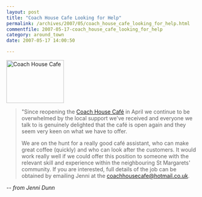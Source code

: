```yaml
---
layout: post
title: "Coach House Cafe Looking for Help"
permalink: /archives/2007/05/coach_house_cafe_looking_for_help.html
commentfile: 2007-05-17-coach_house_cafe_looking_for_help
category: around_town
date: 2007-05-17 14:00:50

---
```


<a href="/assets/images/2007/snipshot_e4nx7wev20e.jpg"><img src="/assets/images/2007/snipshot_e4nx7wev20e-thumb.jpg" width="150" height="112" alt="Coach House Cafe" class="photo right" /></a>

> "Since reopening the [Coach House Caf&eacute;](/directory/restaurant/200705170747) in April we continue to be overwhelmed by the local support we've received and everyone we talk to is genuinely delighted that the caf&eacute; is open again and they seem very keen on what we have to offer.
> 
>  We are on the hunt for a really good caf&eacute; assistant, who can make great coffee (quickly) and who can look after the customers. It would work really well if we could offer this position to someone with the relevant skill and experience within the neighbouring St Margarets' community. If you are interested, full details of the job can be obtained by emailing Jenni at the [coachhousecafe@hotmail.co.uk](mailto:coachhousecafe@hotmail.co.uk").
> 
 -- *from Jenni Dunn*
